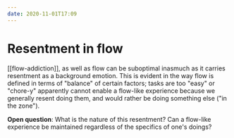```yaml
---
date: 2020-11-01T17:09
---
```


# Resentment in flow

[[flow-addiction]], as well as flow can be suboptimal inasmuch as it carries resentment as a background emotion. This is evident in the way flow is defined in terms of "balance" of certain factors; tasks are too "easy" or "chore-y" apparently cannot enable a flow-like experience because we generally resent doing them, and would rather be doing something else ("in the zone").

**Open question**: What is the nature of this resentment? Can a flow-like experience be maintained regardless of the specifics of one's doings?